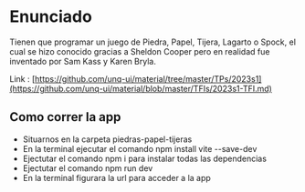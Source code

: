 # Enunciado

Tienen que programar un juego de Piedra, Papel, Tijera, Lagarto o Spock, el cual se hizo conocido gracias a Sheldon Cooper pero en realidad fue inventado por Sam Kass y Karen Bryla.

Link : 
[https://github.com/unq-ui/material/tree/master/TPs/2023s1](https://github.com/unq-ui/material/blob/master/TFIs/2023s1-TFI.md)


## Como correr la app

* Situarnos en la carpeta piedras-papel-tijeras
* En la terminal ejecutar el comando npm install vite --save-dev
* Ejectutar el comando npm i para instalar todas las dependencias
* Ejectutar el comando npm run dev
* En la terminal figurara la url para acceder a la app





